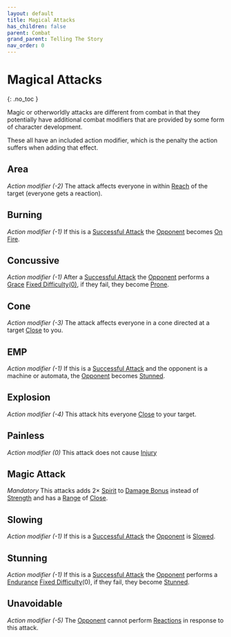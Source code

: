 ```yaml
---
layout: default
title: Magical Attacks
has_children: false
parent: Combat
grand_parent: Telling The Story
nav_order: 0
---
```

# Magical Attacks
{: .no_toc }

Magic or otherworldly attacks are different from combat in that they potentially have additional combat modifiers that are provided by some form of character development.

These all have an included action modifier, which is the penalty the action suffers when adding that effect.

## Area
*Action modifier (-2)*
The attack affects everyone in within [Reach](Core/Movement#Reach) of the target (everyone gets a reaction).

## Burning
*Action modifier (-1)*
If this is a [Successful Attack](Core/Terminology#Successful%20Attack) the [Opponent](Core/Terminology#Opponent) becomes [On Fire](Core/Effects#On%20Fire).

## Concussive
*Action modifier (-1)*
After a [Successful Attack](Core/Terminology#Successful%20Attack) the [Opponent](Core/Terminology#Opponent) performs a [Grace](Core/Agility#Grace) [Fixed Difficulty(0)](Core/Skills#Fixed%20Difficulty), if they fail, they become [Prone](Core/Effects#Prone).

## Cone
*Action modifier (-3)*
The attack affects everyone in a cone directed at a target [Close](Core/Movement#Close) to you.

## EMP
*Action modifier (-1)*
If this is a [Successful Attack](Core/Terminology#Successful%20Attack) and the opponent is a machine or automata, the [Opponent](Core/Terminology#Opponent) becomes [Stunned](Core/Effects#Stunned).

## Explosion
*Action modifier (-4)*
This attack hits everyone [Close](Core/Movement#Close) to your target.

## Painless
*Action modifier (0)*
This attack does not cause [Injury](Core/Injury)

## Magic Attack
*Mandatory*
This attacks adds $2 \times$ [Spirit](Core/Spirit) to [Damage Bonus](Core/Weapons#Damage%20Bonus) instead of [Strength](Core/Strength) and has a [Range](Core/Weapons#Range) of [Close](Core/Movement#Close).

## Slowing
*Action modifier (-1)*
If this is a [Successful Attack](Core/Terminology#Successful%20Attack) the [Opponent](Core/Terminology#Opponent) is [Slowed](Core/Effects#Slowed). 

## Stunning
*Action modifier (-1)*
If this is a [Successful Attack](Core/Terminology#Successful%20Attack) the [Opponent](Core/Terminology#Opponent) performs a [Endurance](Core/Strength#Endurance) [Fixed Difficulty](Core/Skills#Fixed%20Difficulty)(0), if they fail, they become [Stunned](Core/Effects#Stunned). 

## Unavoidable
*Action modifier (-5)*
The [Opponent](Core/Terminology#Opponent) cannot perform [Reactions](Core/Terminology#Reaction) in response to this attack.